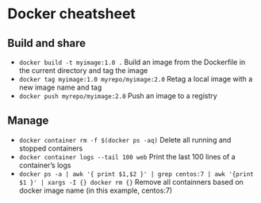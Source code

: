 # Docker cheatsheet

## Build and share
- `docker build -t myimage:1.0 .` Build an image from the Dockerfile in the current directory and tag the image
- `docker tag myimage:1.0 myrepo/myimage:2.0` Retag a local image with a new image name and tag
- `docker push myrepo/myimage:2.0` Push an image to a registry

## Manage
- `docker container rm -f $(docker ps -aq)` Delete all running and stopped containers
- `docker container logs --tail 100 web` Print the last 100 lines of a container’s logs
- `docker ps -a | awk '{ print $1,$2 }' | grep centos:7 | awk '{print $1 }' | xargs -I {} docker rm {}` Remove all containners based on docker image name (in this example, centos:7)